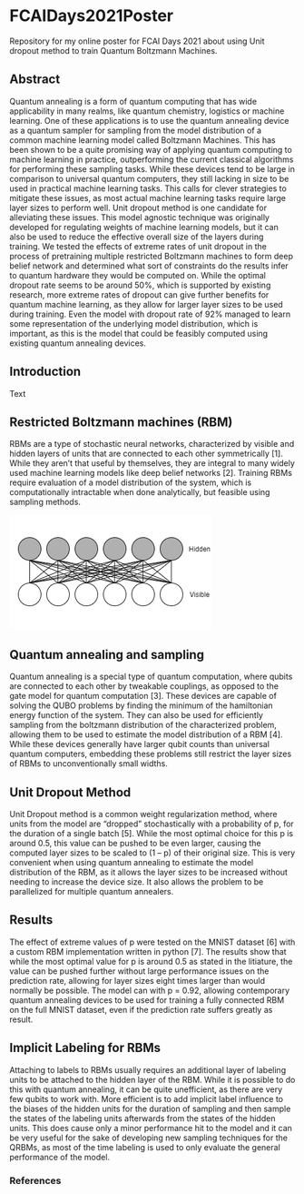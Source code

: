 # FCAIDays2021Poster

Repository for my online poster for FCAI Days 2021 about using Unit dropout method to train Quantum Boltzmann Machines.

## Abstract

Quantum annealing is a form of quantum computing that has wide applicability in many realms, like quantum chemistry, logistics or machine learning. One of these applications is to use the quantum annealing device as a quantum sampler for sampling from the model distribution of a common machine learning model called Boltzmann Machines. This has been shown to be a quite promising way of applying quantum computing to machine learning in practice, outperforming the current classical algorithms for performing these sampling tasks.
While these devices tend to be large in comparison to universal quantum computers, they still lacking in size to be used in practical machine learning tasks. This calls for clever strategies to mitigate these issues, as most actual machine learning tasks require large layer sizes to perform well. Unit dropout method is one candidate for alleviating these issues. This model agnostic technique was originally developed for regulating weights of machine learning models, but it can also be used to reduce the effective overall size of the layers during training.
We tested the effects of extreme rates of unit dropout in the process of pretraining multiple restricted Boltzmann machines to form deep belief network and determined what sort of constraints do the results infer to quantum hardware they would be computed on. While the optimal dropout rate seems to be around 50%, which is supported by existing research, more extreme rates of dropout can give further benefits for quantum machine learning, as they allow for larger layer sizes to be used during training. Even the model with dropout rate of 92% managed to learn some representation of the underlying model distribution, which is important, as this is the model that could be feasibly computed using existing quantum annealing devices. 

## Introduction

Text

## Restricted Boltzmann machines (RBM)

RBMs are a type of stochastic neural networks, characterized by visible and hidden layers of units that are connected to each other symmetrically [1]. While they aren’t that useful by themselves, they are integral to many widely used machine learning models like deep belief networks [2]. Training RBMs require evaluation of a model distribution of the system, which is computationally intractable when done analytically, but feasible using sampling methods.

![Restricted Boltzmann Machine](https://github.com/Ilmosal/FCAIDays2021Poster/blob/main/pictures/bm.png)

## Quantum annealing and sampling

Quantum annealing is a special type of quantum computation, where qubits are connected to each other by tweakable couplings, as opposed to the gate model for quantum computation [3]. These devices are capable of solving the QUBO problems by finding the minimum of the hamiltonian energy function of the system. They can also be used for efficiently sampling from the boltzmann distribution of the characterized problem, allowing them to be used to estimate the model distribution of a RBM [4]. While these devices generally have larger qubit counts than universal quantum computers, embedding these problems still restrict the layer sizes of RBMs to unconventionally small widths.

## Unit Dropout Method

Unit Dropout method is a common weight regularization method, where units from the model are “dropped” stochastically with a probability of p, for the duration of a single batch [5]. While the most optimal choice for this p is around 0.5, this value can be pushed to be even larger, causing the computed layer sizes to be scaled to (1 – p) of their original size. This is very convenient when using quantum annealing to estimate the model distribution of the RBM, as it allows the layer sizes to be increased without needing to increase the device size. It also allows the problem to be parallelized for multiple quantum annealers.

## Results

The effect of extreme values of p were tested on the MNIST dataset [6] with a custom RBM implementation written in python [7]. The results show that while the most optimal value for p is around 0.5 as stated in the litiature, the value can be pushed further without large performance issues on the prediction rate, allowing for layer sizes eight times larger than would normally be possible. The model can with p = 0.92, allowing contemporary quantum annealing devices to be used for training a fully connected RBM on the full MNIST dataset, even if the prediction rate suffers greatly as result.

## Implicit Labeling for RBMs

Attaching to labels to RBMs usually requires an additional layer of labeling units to be attached to the hidden layer of the RBM. While it is possible to do this with quantum annealing, it can be quite unefficient, as there are very few qubits to work with. More efficient is to add implicit label influence to the biases of the hidden units for the duration of sampling and then sample the states of the labeling units afterwards from the states of the hidden units. This does cause only a minor performance hit to the model and it can be very useful for the sake of developing new sampling techniques for the QRBMs, as most of the time labeling is used to only evaluate the general performance of the model.

### References
